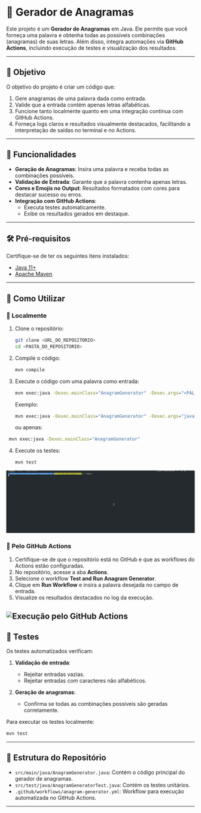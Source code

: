 # 📜 Gerador de Anagramas


Este projeto é um **Gerador de Anagramas** em Java. Ele permite que você forneça uma palavra e obtenha todas as possíveis combinações (anagramas) de suas letras. Além disso, integra automações via **GitHub Actions**, incluindo execução de testes e visualização dos resultados.

---

## 🎯 Objetivo

O objetivo do projeto é criar um código que:
1. Gere anagramas de uma palavra dada como entrada.
2. Valide que a entrada contém apenas letras alfabéticas.
3. Funcione tanto localmente quanto em uma integração contínua com GitHub Actions.
4. Forneça logs claros e resultados visualmente destacados, facilitando a interpretação de saídas no terminal e no Actions.

---

## 📌 Funcionalidades

- **Geração de Anagramas**: Insira uma palavra e receba todas as combinações possíveis.
- **Validação de Entrada**: Garante que a palavra contenha apenas letras.
- **Cores e Emojis no Output**: Resultados formatados com cores para destacar sucesso ou erros.
- **Integração com GitHub Actions**:
  - Executa testes automaticamente.
  - Exibe os resultados gerados em destaque.

---

## 🛠️ Pré-requisitos

Certifique-se de ter os seguintes itens instalados:

- [Java 11+](https://adoptium.net/)
- [Apache Maven](https://maven.apache.org/)

---

## 🚀 Como Utilizar

### 🔧 Localmente

1. Clone o repositório:
   ```bash
   git clone <URL_DO_REPOSITORIO>
   cd <PASTA_DO_REPOSITORIO>
   ```

2. Compile o código:
   ```bash
   mvn compile
   ```

3. Execute o código com uma palavra como entrada:
   ```bash
   mvn exec:java -Dexec.mainClass="AnagramGenerator" -Dexec.args="<PALAVRA>"
   ```
   Exemplo:
   ```bash
   mvn exec:java -Dexec.mainClass="AnagramGenerator" -Dexec.args="java"
   ```
   ou apenas:
  ```bash
   mvn exec:java -Dexec.mainClass="AnagramGenerator"
   ```

4. Execute os testes:
   ```bash
   mvn test
   ```
![Execução Local](docs/media/local-exec.gif)

### 🤖 Pelo GitHub Actions

1. Certifique-se de que o repositório está no GitHub e que as workflows do Actions estão configuradas.
2. No repositório, acesse a aba **Actions**.
3. Selecione o workflow **Test and Run Anagram Generator**.
4. Clique em **Run Workflow** e insira a palavra desejada no campo de entrada.
5. Visualize os resultados destacados no log da execução.

![Execução pelo GitHub Actions](docs/media/actions-exec.gif)
---

## 🧪 Testes

Os testes automatizados verificam:

1. **Validação de entrada**:
   - Rejeitar entradas vazias.
   - Rejeitar entradas com caracteres não alfabéticos.

2. **Geração de anagramas**:
   - Confirma se todas as combinações possíveis são geradas corretamente.

Para executar os testes localmente:
```bash
mvn test
```

---

## 📂 Estrutura do Repositório

- `src/main/java/AnagramGenerator.java`: Contém o código principal do gerador de anagramas.
- `src/test/java/AnagramGeneratorTest.java`: Contém os testes unitários.
- `.github/workflows/anagram-generator.yml`: Workflow para execução automatizada no GitHub Actions.

---